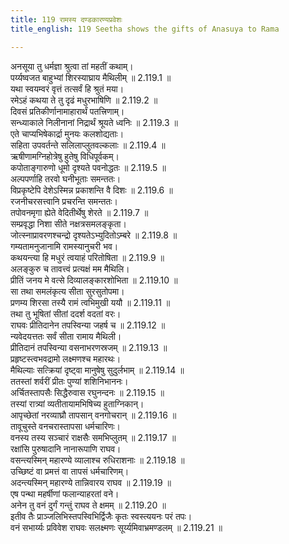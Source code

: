 ```yaml
---
title: 119 रामस्य दण्डकारण्यप्रवेशः
title_english: 119 Seetha shows the gifts of Anasuya to Rama

---
```

<div class="audioEmbed"  caption="श्रीराम-हरिसीताराममूर्ति-घनपाठिभ्यां वचनम्" src="https://archive.org/download/Ramayana-recitation-Sriram-harisItArAmamUrti-Ghanapaati-v2/Kanda_2/Kanda_2_AYK-119-Ramasya_Dandakaranya_Praveshaha.mp3"></div>

अनसूया तु धर्मज्ञा श्रुत्वा तां महतीं कथाम्।  
पर्य्यष्वजत बाहुभ्यां शिरस्याघ्राय मैथिलीम् ॥ 2.119.1 ॥   
यथा स्वयम्वरं वृत्तं तत्सर्वं हि श्रुतं मया।  
रमेऽहं कथया ते तु दृढं मधुरभाषिणि ॥ 2.119.2 ॥   
दिवसं प्रतिकीर्णानामाहारार्थं पतत्त्रिणाम्।  
सन्ध्याकाले निलीनानां निद्रार्थं श्रूयते ध्वनिः ॥ 2.119.3 ॥   
एते चाप्यभिषेकार्द्रा मुनयः कलशोद्यताः।  
सहिता उपवर्तन्ते सलिलाप्लुतवल्कलाः ॥ 2.119.4 ॥   
ऋषीणामग्निहोत्रेषु हुतेषु विधिपूर्वकम्।  
कपोताङ्गारुणो धूमो दृश्यते पवनोद्धतः ॥ 2.119.5 ॥   
अल्पपर्णाहि तरवो घनीभूताः समन्ततः।  
विप्रकृष्टेपि देशेऽस्मिन्न प्रकाशन्ति वै दिशः ॥ 2.119.6 ॥   
रजनीचरसत्त्वानि प्रचरन्ति समन्ततः।  
तपोवनमृगा ह्येते वेदितीर्थेषु शेरते ॥ 2.119.7 ॥   
सम्प्रवृद्धा निशा सीते नक्षत्रसमलङ्कृता।  
जोत्स्नाप्रावरणश्चन्द्रो दृश्यतेऽभ्युदितोऽम्बरे ॥ 2.119.8 ॥   
गम्यतामनुजानामि रामस्यानुचरी भव।  
कथयन्त्या हि मधुरं त्वयाहं परितोषिता ॥ 2.119.9 ॥   
अलङ्कुरु च तावत्त्वं प्रत्यक्षं मम मैथिलि।  
प्रीतिं जनय मे वत्से दिव्यालङ्कारशोभिता ॥ 2.119.10 ॥   
सा तथा समलंकृत्य सीता सुरसुतोपमा।  
प्रणम्य शिरसा तस्यै रामं त्वभिमुखी ययौ ॥ 2.119.11 ॥   
तथा तु भूषितां सीतां ददर्श वदतां वरः।  
राघवः प्रीतिदानेन तपस्विन्या जहर्ष च ॥ 2.119.12 ॥   
न्यवेदयत्ततः सर्वं सीता रामाय मैथिली।  
प्रीतिदानं तपस्विन्या वसनाभरणस्रजम् ॥ 2.119.13 ॥   
प्रहृष्टस्त्वभवद्रामो लक्ष्मणश्च महारथः।  
मैथिल्याः सत्क्रियां दृष्ट्वा मानुषेषु सुदुर्लभाम् ॥ 2.119.14 ॥   
ततस्तां शर्वरीं प्रीतः पुण्यां शशिनिभाननः।  
अर्चितस्तापसैः सिद्धैरुवास रघुनन्दनः ॥ 2.119.15 ॥   
तस्यां रात्र्यां व्यतीतायामभिषिच्य हुताग्निकान्।  
आपृच्छेतां नरव्याघ्रौ तापसान् वनगोचरान् ॥ 2.119.16 ॥   
तावूचुस्ते वनचरास्तापसा धर्मचारिणः।  
वनस्य तस्य सञ्चारं राक्षसैः समभिप्लुतम् ॥ 2.119.17 ॥   
रक्षांसि पुरुषादानि नानारूपाणि राघव।  
वसन्त्यस्मिन् महारण्ये व्यालाश्च रुधिराशनाः ॥ 2.119.18 ॥   
उच्छिष्टं वा प्रमत्तं वा तापसं धर्मचारिणम्।  
अदन्त्यस्मिन् महारण्ये तान्निवारय राघव ॥ 2.119.19 ॥   
एष पन्था महर्षीणां फलान्याहरतां वने।  
अनेन तु वनं दुर्गं गन्तुं राघव ते क्षमम् ॥ 2.119.20 ॥   
इतीव तैः प्राञ्जलिभिस्तपस्विभिर्द्विजैः कृतः स्वस्त्ययनः परं तपः।  
वनं सभार्य्यः प्रविवेश राघवः सलक्ष्मणः सूर्य्यमिवाभ्रमण्डलम् ॥ 2.119.21 ॥   